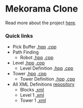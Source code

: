 # Mekorama Clone 

Read more about the project [here](https://www.neesarg.me/mekorama-clone). 

### Quick links 
* Pick Buffer [.hpp](Engine/Code/Engine/Renderer/PickBuffer.hpp?ts=4) [.cpp](Engine/Code/Engine/Renderer/PickBuffer.cpp?ts=4) 
* Path Finding 
	* Robot [.hpp](DFS/Mekorama/Code/Game/World/Robot.hpp?ts=4) [.cpp](DFS/Mekorama/Code/Game/World/Robot.cpp?ts=4) 
* Level [.hpp](DFS/Mekorama/Code/Game/Level.hpp?ts=4) [.cpp](DFS/Mekorama/Code/Game/Level.cpp?ts=4) 
	* Level Definition [.hpp](DFS/Mekorama/Code/Game/LevelDefinition.hpp?ts=4) [.cpp](DFS/Mekorama/Code/Game/LevelDefinition.cpp?ts=4) 
* Tower [.hpp](DFS/Mekorama/Code/Game/Tower.hpp?ts=4) [.cpp](DFS/Mekorama/Code/Game/Tower.cpp?ts=4) 
	* Tower Definition [.hpp](DFS/Mekorama/Code/Game/TowerDefinition.hpp?ts=4) [.cpp](DFS/Mekorama/Code/Game/TowerDefinition.cpp?ts=4) 
* All XML Definitions [repository](DFS/Mekorama/Run_win32/Data/Definitions/)
	* Blocks  [.xml](DFS/Mekorama/Run_win32/Data/Definitions/Blocks.xml?ts=4) 
	* Level 1 [.xml](DFS/Mekorama/Run_win32/Data/Definitions/Level1.xml?ts=4) 
	* Tower 1 [.xml](DFS/Mekorama/Run_win32/Data/Definitions/Tower1.xml?ts=4) 
